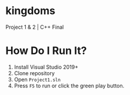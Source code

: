 # kingdoms
Project 1 &amp; 2 | C++ Final

# How Do I Run It?
1. Install Visual Studio 2019+
2. Clone repository
3. Open `Project1.sln`
4. Press `F5` to run or click the green play button.
